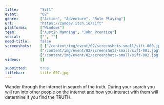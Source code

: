 ```yaml
---
title:          "Sift"
event:          "02"
genre:          ["Action", "Adventure", "Role Playing"]
url:            "https://zamdev.itch.io/sift"
platforms:      ["Windows"]
team:           ["Austin Manning", "John Prentice"]
social:         ["", ""]
need-title:     false
screenshots:    [ ["/content/img/event/02/screenshots-small/sift-000.jpg", "/content/img/event/02/screenshots/sift-000.jpg"],
                ["/content/img/event/02/screenshots-small/sift-001.jpg", "/content/img/event/02/screenshots/sift-001.jpg"],
                ["/content/img/event/02/screenshots-small/sift-002.jpg", "/content/img/event/02/screenshots/sift-002.jpg"] ]
videos:         []

submitted:      true
titlebar:       title-007.jpg
---
```

Wander through the internet in search of the truth. During your search you will run into other people on the internet and how you interact with them will determine if you find the TRUTH.